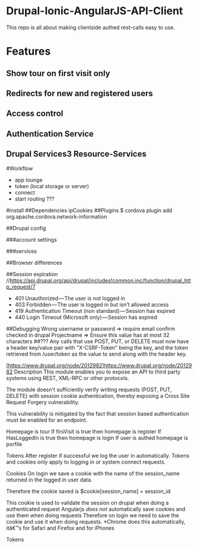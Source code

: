 # Drupal-Ionic-AngularJS-API-Client
This repo is all about making clientside authed rest-calls easy to use.

# Features
## Show tour on first visit only
## Redirects for new and registered users
## Access control
## Authentication Service
## Drupal Services3 Resource-Services

#Workflow
- app lounge
- token (local storage or server)
- connect 
- start routing
???

#install
##Dependencies
ipCookies
##Plugins
$ cordova plugin add org.apache.cordova.network-information


##Drupal config

###account settings

###services

##Browser differences

##Session expiration
//https://api.drupal.org/api/drupal/includes!common.inc/function/drupal_http_request/7
- 401 Unauthorized — The user is not logged in
- 403 Forbidden — The user is logged in but isn’t allowed access
- 419 Authentication Timeout (non standard) — Session has expired
- 440 Login Timeout (Microsoft only) — Session has expired

##Debugging
Wrong username or password => require email confirm checked in drupal
Projectname => Ensure this value has at most 32 characters
##???
 Any calls that use POST, PUT, or DELETE must now have a header key/value pair with "X-CSRF-Token" being the key, and the token retrieved from /user/token as the value to send along with the header key.

[https://www.drupal.org/node/2012982]https://www.drupal.org/node/2012982
 Description
This module enables you to expose an API to third party systems using REST, XML-RPC or other protocols.

The module doesn't sufficiently verify writing requests (POST, PUT, DELETE) with session cookie authentication, thereby exposing a Cross Site Request Forgery vulnerability.

This vulnerability is mitigated by the fact that session based authentication must be enabled for an endpoint.

Homepage is tour
If firsVisit is true then homepage is register
If HasLoggedIn is true then homepage is login
If user is authed homepage is porfile

Tokens
After register if successful we log the user in automatically. 
Tokens and cookies only apply to logging in or system connect requests.

Cookies
On login we save a cookie with the name of the session_name returned in the logged in user data. 

Therefore the cookie saved is $cookie[session_name] = session_id 

This cookie is used to validate the session on drupal when doing a authenticated request
Angularjs *does not* automatically save cookies and use them when doing requests
Therefore on login we need to save the cookie and use it when doing requests.
*Chrome does this automatically, itâ€™s for Safari and Firefox and for iPhones

Tokens




